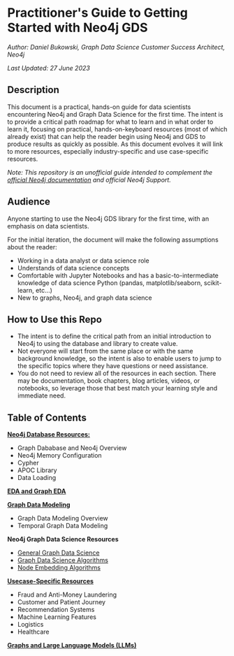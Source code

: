 # Practitioner's Guide to Getting Started with Neo4j GDS
*Author: Daniel Bukowski, Graph Data Science Customer Success Architect, Neo4j*

*Last Updated: 27 June 2023*


## Description
This document is a practical, hands-on guide for data scientists encountering Neo4j and Graph Data Science for the first time. 
The intent is to provide a critical path roadmap for what to learn and in what order to learn it, focusing on practical, hands-on-keyboard resources (most of which already exist) that can help the reader begin using Neo4j and GDS to produce results as quickly as possible. 
As this document evolves it will link to more resources, especially industry-specific and use case-specific resources. 

*Note: This repository is an unofficial guide intended to complement the [official Neo4j documentation](https://neo4j.com/docs/) and official Neo4j Support.*

## Audience
Anyone starting to use the Neo4j GDS library for the first time, with an emphasis on data scientists.

For the initial iteration, the document will make the following assumptions about the reader:
* Working in a data analyst or data science role
* Understands of data science concepts 
* Comfortable with Jupyter Notebooks and has a basic-to-intermediate knowledge of data science Python (pandas, matplotlib/seaborn, scikit-learn, etc…) 
* New to graphs, Neo4j, and graph data science 

## How to Use this Repo
* The intent is to define the critical path from an initial introduction to Neo4j to using the database and library to create value. 
* Not everyone will start from the same place or with the same background knowledge, so the intent is also to enable users to jump to the specific topics where they have questions or need assistance. 
* You do not need to review all of the resources in each section. There may be documentation, book chapters, blog articles, videos, or notebooks, so leverage those that best match your learning style and immediate need. 

## Table of Contents
**[Neo4j Database Resources:](https://github.com/danb-neo4j/gds-guide/blob/main/neo4j-resources.md)** 
* Graph Dababase and Neo4j Overview
* Neo4j Memory Configuration
* Cypher
* APOC Library
* Data Loading

**[EDA and Graph EDA](https://github.com/danb-neo4j/gds-guide/blob/main/graph-eda.md)**

**[Graph Data Modeling](https://github.com/danb-neo4j/gds-guide/blob/main/graph-data-modeling.md)**
* Graph Data Modeling Overview
* Temporal Graph Data Modeling

**Neo4j Graph Data Science Resources**
* [General Graph Data Science](https://github.com/danb-neo4j/gds-guide/blob/main/gds-resources.md)
* [Graph Data Science Algorithms](https://github.com/danb-neo4j/gds-guide/blob/main/algorithms/README.md)
* [Node Embedding Algorithms](https://github.com/danb-neo4j/gds-guide/blob/main/embeddings/README.md#:~:text=embeddings-,README,-.md)

**[Usecase-Specific Resources](https://github.com/danb-neo4j/gds-guide/blob/main/usecase-specific.md)**
* Fraud and Anti-Money Laundering
* Customer and Patient Journey
* Recommendation Systems
* Machine Learning Features
* Logistics
* Healthcare

**[Graphs and Large Language Models (LLMs)](https://github.com/danb-neo4j/gds-guide/blob/main/graphs-llms.md)**
